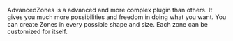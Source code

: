 AdvancedZones is a advanced and more complex plugin than others. It gives you much more possibilities and freedom in doing what you want. You can create Zones in every possible shape and size. Each zone can be customized for itself.
